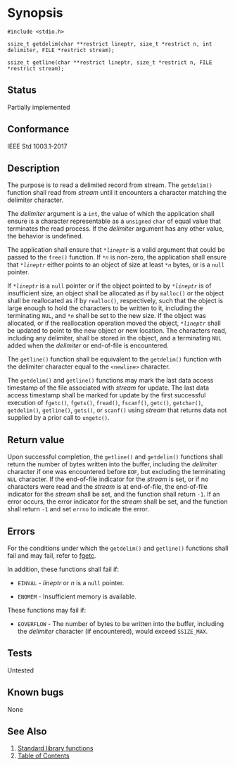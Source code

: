 # Synopsis

`#include <stdio.h>`

`ssize_t getdelim(char **restrict lineptr, size_t *restrict n, int delimiter, FILE *restrict stream);`

` ssize_t getline(char **restrict lineptr, size_t *restrict n, FILE *restrict stream); `

## Status

Partially implemented

## Conformance

IEEE Std 1003.1-2017

## Description

The purpose is to read a delimited record from stream. The `getdelim()` function shall read from _stream_ until it
encounters a character matching the delimiter character.

The _delimiter_ argument is a `int`, the value of which the application shall ensure is a character representable as a
`unsigned` `char` of equal value that terminates the read process. If the _delimiter_ argument has any
other value, the behavior is undefined.

The application shall ensure that _`*lineptr`_ is a valid argument that could be passed to the `free()` function. If
_`*n`_ is non-zero, the application shall ensure that _`*lineptr`_ either points to an object of size at least _`*n`_
bytes, or is a `null` pointer.

If _`*lineptr`_ is a `null` pointer or if the object pointed to by _`*lineptr`_ is of insufficient size, an object shall
be allocated as if by `malloc()` or the object shall be reallocated as if by `realloc()`, respectively, such that the
object is large enough to hold the characters to be written to it, including the terminating `NUL`, and _`*n`_ shall be
set to the new size. If the object was allocated, or if the reallocation operation moved the object, _`*lineptr`_ shall
be updated to point to the new object or new location. The characters read, including any delimiter, shall be stored in
the object, and a terminating `NUL` added when the _delimiter_ or end-of-file is encountered.

The `getline()` function shall be equivalent to the `getdelim()` function with the delimiter character equal to
the `<newline>` character.

The `getdelim()` and `getline()` functions may mark the last data access timestamp of the file associated with _stream_
for update. The last data access timestamp shall be marked for update by the first successful execution of `fgetc()`,
`fgets()`, `fread()`, `fscanf()`, `getc()`, `getchar()`, `getdelim()`, `getline()`, `gets()`, or `scanf()` using
_stream_ that returns data not supplied by a prior call to `ungetc()`.

## Return value

Upon successful completion, the `getline()` and `getdelim()` functions shall return the number of bytes written into the
buffer, including the _delimiter_ character if one was encountered before `EOF`, but excluding the terminating `NUL`
character. If the end-of-file indicator for the _stream_ is set, or if no characters were read and the _stream_ is at
end-of-file, the end-of-file indicator for the _stream_ shall be set, and the function shall return `-1`. If an error
occurs, the error indicator for the _stream_ shall be set, and the function shall return `-1` and set `errno` to
indicate the error.

## Errors

For the conditions under which the `getdelim()` and `getline()` functions shall fail and may fail, refer to
[fgetc](../f/fgetc.part-impl.md).

In addition, these functions shall fail if:

* `EINVAL` - _lineptr_ or _n_ is a `null` pointer.

* `ENOMEM` - Insufficient memory is available.

These functions may fail if:

* `EOVERFLOW` - The number of bytes to be written into the buffer, including the _delimiter_ character
 (if encountered), would exceed `SSIZE_MAX`.

## Tests

Untested

## Known bugs

None

## See Also

1. [Standard library functions](../README.md)
2. [Table of Contents](../../../README.md)
